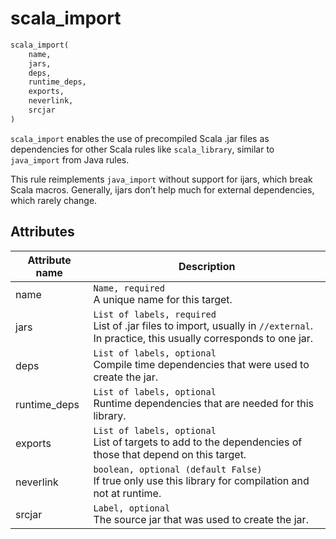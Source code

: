 # scala_import

```python
scala_import(
    name,
    jars,
    deps,
    runtime_deps,
    exports,
    neverlink,
    srcjar
)
```

`scala_import` enables the use of precompiled Scala .jar files as dependencies for other Scala rules
like `scala_library`, similar to `java_import` from Java rules.

This rule reimplements `java_import` without support for ijars, which break Scala macros.
Generally, ijars don’t help much for external dependencies, which rarely change.

## Attributes

| Attribute name        | Description                                           |
| --------------------- | ----------------------------------------------------- |
| name                  | `Name, required` <br> A unique name for this target.
| jars                  | `List of labels, required` <br> List of .jar files to import, usually in `//external`. In practice, this usually corresponds to one jar.
| deps                  | `List of labels, optional` <br> Compile time dependencies that were used to create the jar.
| runtime_deps          | `List of labels, optional` <br> Runtime dependencies that are needed for this library.
| exports               | `List of labels, optional` <br> List of targets to add to the dependencies of those that depend on this target.
| neverlink             | `boolean, optional (default False)` <br> If true only use this library for compilation and not at runtime.
| srcjar                | `Label, optional` <br> The source jar that was used to create the jar.
